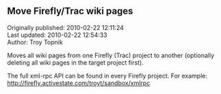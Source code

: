 ## Move Firefly/Trac wiki pages  
Originally published: 2010-02-22 12:11:24  
Last updated: 2010-02-22 12:54:33  
Author: Troy Topnik  
  
Moves all wiki pages from one Firefly (Trac) project to another (optionally deleting all wiki pages in the target project first).

The full xml-rpc API can be found in every Firefly project. For example:
http://firefly.activestate.com/troyt/sandbox/xmlrpc
